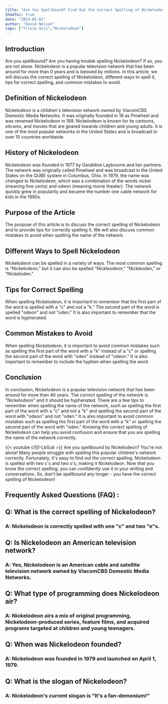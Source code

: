 ```yaml
---
title: "Are You Spellbound? Find Out the Correct Spelling of Nickelodeon Now!"
ShowToc: true 
date: "2023-05-02"
author: "David Nelson" 
tags: ["Trivia Quiz","Nickelodeon"]
---
```

## Introduction
Are you spellbound? Are you having trouble spelling Nickelodeon? If so, you are not alone. Nickelodeon is a popular television network that has been around for more than 0 years and is beloved by millions. In this article, we will discuss the correct spelling of Nickelodeon, different ways to spell it, tips for correct spelling, and common mistakes to avoid. 

## Definition of Nickelodeon 
Nickelodeon is a children's television network owned by ViacomCBS Domestic Media Networks. It was originally founded in 19 as Pinwheel and was renamed Nickelodeon in 199. Nickelodeon is known for its cartoons, sitcoms, and movies that are geared towards children and young adults. It is one of the most popular networks in the United States and is broadcast in over 10 countries worldwide.

## History of Nickelodeon 
Nickelodeon was founded in 1977 by Geraldine Laybourne and her partners. The network was originally called Pinwheel and was broadcast in the United States on the QUBE system in Columbus, Ohio. In 1979, the name was changed to Nickelodeon, which was a combination of the words nickel (meaning five cents) and odeon (meaning movie theater). The network quickly grew in popularity and became the number one cable network for kids in the 1990s.

## Purpose of the Article
The purpose of this article is to discuss the correct spelling of Nickelodeon and to provide tips for correctly spelling it. We will also discuss common mistakes to avoid when spelling the name of the network. 

## Different Ways to Spell Nickelodeon
Nickelodeon can be spelled in a variety of ways. The most common spelling is "Nickelodeon," but it can also be spelled "Nickleodeon," "Nickleoden," or "Nickeloden." 

## Tips for Correct Spelling
When spelling Nickelodeon, it is important to remember that the first part of the word is spelled with a "c" and not a "k." The second part of the word is spelled "odeon" and not "oden." It is also important to remember that the word is hyphenated. 

## Common Mistakes to Avoid
When spelling Nickelodeon, it is important to avoid common mistakes such as spelling the first part of the word with a "k" instead of a "c" or spelling the second part of the word with "oden" instead of "odeon." It is also important to remember to include the hyphen when spelling the word. 

## Conclusion
In conclusion, Nickelodeon is a popular television network that has been around for more than 40 years. The correct spelling of the network is "Nickelodeon" and it should be hyphenated. There are a few tips to remember when spelling the name of the network, such as spelling the first part of the word with a "c" and not a "k" and spelling the second part of the word with "odeon" and not "oden." It is also important to avoid common mistakes such as spelling the first part of the word with a "k" or spelling the second part of the word with "oden." Knowing the correct spelling of Nickelodeon can help you avoid confusion and ensure that you are spelling the name of the network correctly.

{{< youtube cl1j1-LbGuk >}} 
Are you spellbound by Nickelodeon? You're not alone! Many people struggle with spelling this popular children's network correctly. Fortunately, it's easy to find out the correct spelling. Nickelodeon is spelled with two c's and two o's, making it Nickelodeon. Now that you know the correct spelling, you can confidently use it in your writing and conversations. So, don't be spellbound any longer - you have the correct spelling of Nickelodeon!

## Frequently Asked Questions (FAQ) :
<h2>Q: What is the correct spelling of Nickelodeon?</h2>

<h3>A: Nickelodeon is correctly spelled with one "c" and two "e"s.</h3>

<h2>Q: Is Nickelodeon an American television network?</h2>

<h3>A: Yes, Nickelodeon is an American cable and satellite television network owned by ViacomCBS Domestic Media Networks.</h3>

<h2>Q: What type of programming does Nickelodeon air?</h2>

<h3>A: Nickelodeon airs a mix of original programming, Nickelodeon-produced series, feature films, and acquired programs targeted at children and young teenagers.</h3>

<h2>Q: When was Nickelodeon founded?</h2>

<h3>A: Nickelodeon was founded in 1979 and launched on April 1, 1979.</h3>

<h2>Q: What is the slogan of Nickelodeon?</h2>

<h3>A: Nickelodeon's current slogan is "It's a fan-demonium!"</h3>





